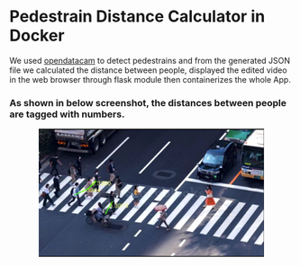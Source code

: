 # Pedestrain Distance Calculator in Docker
We used [opendatacam](https://github.com/opendatacam/opendatacam) to detect pedestrains and from the generated JSON file we calculated the distance between people, displayed the edited video in the web browser through flask module then containerizes the whole App.  

### As shown in below screenshot, the distances between people are tagged with numbers.
<!-- [IMAGE] -->
<div align=center>
<img src="./images/videoCapture.JPG" width="400"/>
</div>
